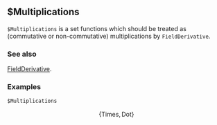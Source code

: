 ##  $Multiplications

`$Multiplications` is a set functions which should be treated as (commutative or non-commutative) multiplications by `FieldDerivative`.

### See also

[FieldDerivative](FieldDerivative).

### Examples

```mathematica
$Multiplications
```

$$\{\text{Times},\text{Dot}\}$$
